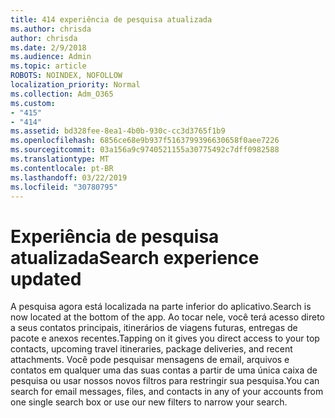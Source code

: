 ```yaml
---
title: 414 experiência de pesquisa atualizada
ms.author: chrisda
author: chrisda
ms.date: 2/9/2018
ms.audience: Admin
ms.topic: article
ROBOTS: NOINDEX, NOFOLLOW
localization_priority: Normal
ms.collection: Adm_O365
ms.custom:
- "415"
- "414"
ms.assetid: bd328fee-8ea1-4b0b-930c-cc3d3765f1b9
ms.openlocfilehash: 6856ce68e9b937f5163799396630658f0aee7226
ms.sourcegitcommit: 03a156a9c9740521155a30775492c7dff0982588
ms.translationtype: MT
ms.contentlocale: pt-BR
ms.lasthandoff: 03/22/2019
ms.locfileid: "30780795"
---
```

# <a name="search-experience-updated"></a><span data-ttu-id="4dadb-102">Experiência de pesquisa atualizada</span><span class="sxs-lookup"><span data-stu-id="4dadb-102">Search experience updated</span></span>

<span data-ttu-id="4dadb-103">A pesquisa agora está localizada na parte inferior do aplicativo.</span><span class="sxs-lookup"><span data-stu-id="4dadb-103">Search is now located at the bottom of the app.</span></span> <span data-ttu-id="4dadb-104">Ao tocar nele, você terá acesso direto a seus contatos principais, itinerários de viagens futuras, entregas de pacote e anexos recentes.</span><span class="sxs-lookup"><span data-stu-id="4dadb-104">Tapping on it gives you direct access to your top contacts, upcoming travel itineraries, package deliveries, and recent attachments.</span></span> <span data-ttu-id="4dadb-105">Você pode pesquisar mensagens de email, arquivos e contatos em qualquer uma das suas contas a partir de uma única caixa de pesquisa ou usar nossos novos filtros para restringir sua pesquisa.</span><span class="sxs-lookup"><span data-stu-id="4dadb-105">You can search for email messages, files, and contacts in any of your accounts from one single search box or use our new filters to narrow your search.</span></span>
  

